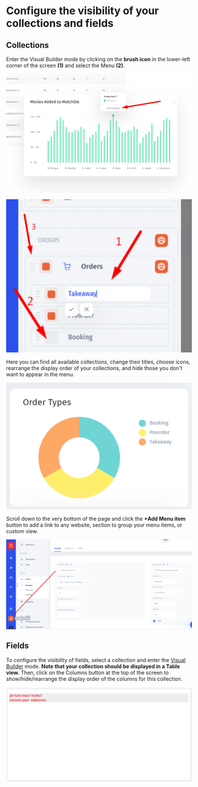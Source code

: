 # Configure the visibility of your collections and fields

## Collections

Enter the Visual Builder mode by clicking on the **brush icon** in the lower-left corner of the screen **\(1\)** and select the Menu **\(2\)**.

![pic. 1](../../.gitbook/assets/image%20%28230%29.png)

![pic. 2](../../.gitbook/assets/image%20%28288%29.png)

Here you can find all available collections, change their titles, choose icons, rearrange the display order of your collections, and hide those you don't want to appear in the menu. 

![](../../.gitbook/assets/image%20%28170%29.png)

Scroll down to the very bottom of the page and click the **+Add Menu item** button to add a link to any website, section to group your menu items, or custom view.

![](../../.gitbook/assets/image%20%2851%29.png)

## Fields

To configure the visibility of fields, select a collection and enter the [Visual Builder](../../user-guide/visual-builder.md) mode. **Note that your collection should be displayed in a Table view.** Then, click on the Columns button at the top of the screen to show/hide/rearrange the display order of the columns for this collection.

![](../../.gitbook/assets/image%20%2813%29.png)

